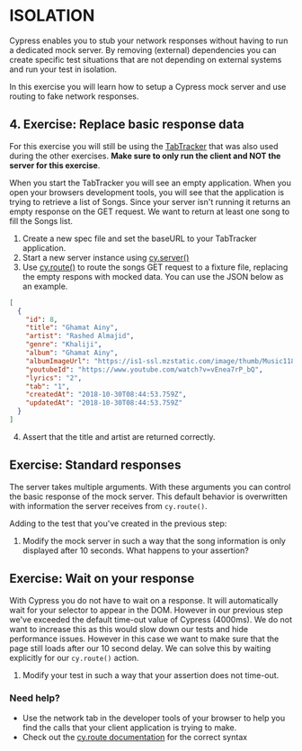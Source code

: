 # ISOLATION

Cypress enables you to stub your network responses without having to run a dedicated mock server.
By removing (external) dependencies you can create specific test situations that are not depending on external systems and run your test in isolation.

In this exercise you will learn how to setup a Cypress mock server and use routing to fake network responses. 

## 4. Exercise: Replace basic response data
For this exercise you will still be using the [TabTracker](https://github.com/codyseibert/tab-tracker/) that was also used during the other exercises. **Make sure to only run the client and NOT the server for this exercise**. 
 
When you start the TabTracker you will see an empty application. When you open your browsers development tools, you will see that the application is trying to retrieve a list of Songs. Since your server isn't running it returns an empty response on the GET request. We want to return at least one song to fill the Songs list. 

1. Create a new spec file and set the baseURL to your TabTracker application.
2. Start a new server instance using [cy.server()](https://docs.cypress.io/api/commands/server.html)
3. Use [cy.route()](https://docs.cypress.io/api/commands/route.html) to route the songs GET request to a fixture file, replacing the empty respons with mocked data. You can use the JSON below as an example.
```json
[
  {
    "id": 8,
    "title": "Ghamat Ainy",
    "artist": "Rashed Almajid",
    "genre": "Khaliji",
    "album": "Ghamat Ainy",
    "albumImageUrl": "https://is1-ssl.mzstatic.com/image/thumb/Music118/v4/d5/4a/aa/d54aaac4-f2d5-c2a8-7076-3d2b88b31202/939412.jpg/626x0w.jpg",
    "youtubeId": "https://www.youtube.com/watch?v=vEnea7rP_bQ",
    "lyrics": "2",
    "tab": "1",
    "createdAt": "2018-10-30T08:44:53.759Z",
    "updatedAt": "2018-10-30T08:44:53.759Z"
  }
]
```
4. Assert that the title and artist are returned correctly.

## Exercise: Standard responses
The server takes multiple arguments. With these arguments you can control the basic response of the mock server. This default behavior is overwritten with information the server receives from `cy.route()`.

Adding to the test that you've created in the previous step:
1. Modify the mock server in such a way that the song information is only displayed after 10 seconds. What happens to your assertion?

## Exercise: Wait on your response
With Cypress you do not have to wait on a response. It will automatically wait for your selector to appear in the DOM. However in our previous step we've exceeded the default time-out value of Cypress (4000ms). We do not want to increase this as this would slow down our tests and hide performance issues. However in this case we want to make sure that the page still loads after our 10 second delay. We can solve this by waiting explicitly for our `cy.route()` action. 

1. Modify your test in such a way that your assertion does not time-out.

### Need help?
* Use the network tab in the developer tools of your browser to help you find the calls that your client application is trying to make.
* Check out the [cy.route documentation](https://docs.cypress.io/api/commands/route.html#) for the correct syntax

